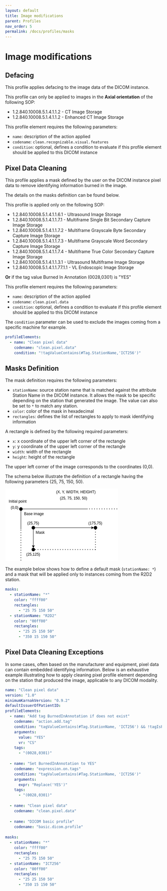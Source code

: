 ```yaml
---
layout: default
title: Image modifications
parent: Profiles
nav_order: 5
permalink: /docs/profiles/masks
---
```


# Image modifications

## Defacing

This profile applies defacing to the image data of the DICOM instance.

This profile can only be applied to images in the **Axial orientation** of the following SOP:

* 1.2.840.10008.5.1.4.1.1.2 - CT Image Storage
* 1.2.840.10008.5.1.4.1.1.2 - Enhanced CT Image Storage

This profile element requires the following parameters:

* `name`: description of the action applied
* `codename`: `clean.recognizable.visual.features`
* `condition`: optional, defines a condition to evaluate if this profile element should be applied to this DICOM instance

## Pixel Data Cleaning

This profile applies a mask defined by the user on the DICOM instance pixel data to remove identifying information burned in the image.

The details on the masks definition can be found below.

This profile is applied only on the following SOP:

* 1.2.840.10008.5.1.4.1.1.6.1 - Ultrasound Image Storage
* 1.2.840.10008.5.1.4.1.1.7.1 - Multiframe Single Bit Secondary Capture Image Storage
* 1.2.840.10008.5.1.4.1.1.7.2 - Multiframe Grayscale Byte Secondary Capture Image Storage
* 1.2.840.10008.5.1.4.1.1.7.3 - Multiframe Grayscale Word Secondary Capture Image Storage
* 1.2.840.10008.5.1.4.1.1.7.4 - Multiframe True Color Secondary Capture Image Storage
* 1.2.840.10008.5.1.4.1.1.3.1 - Ultrasound Multiframe Image Storage
* 1.2.840.10008.5.1.4.1.1.77.1.1 - VL Endoscopic Image Storage

**Or** if the tag value Burned In Annotation (0028,0301) is "YES"

This profile element requires the following parameters:

* `name`: description of the action applied
* `codename`: `clean.pixel.data`
* `condition`: optional, defines a condition to evaluate if this profile element should be applied to this DICOM instance

The `condition` parameter can be used to exclude the images coming from a specific machine for example.

```yaml
profileElements:
  - name: "Clean pixel data"
    codename: "clean.pixel.data"
    condition: "!tagValueContains(#Tag.StationName,'ICT256')"
```

## Masks Definition

The mask definition requires the following parameters:

* `stationName`: source station name that is matched against the attribute Station Name in the DICOM instance. It allows the mask to be specific depending on the station that generated the image. The value can also be set to `*` to match any station. 
* `color`: color of the mask in hexadecimal
* `rectangles`: defines the list of rectangles to apply to mask identifying information

A rectangle is defined by the following required parameters:

* `x`: x coordinate of the upper left corner of the rectangle
* `y`: y coordinate of the upper left corner of the rectangle
* `width`: width of the rectangle
* `height`: height of the rectangle

The upper left corner of the image corresponds to the coordinates (0,0).

The schema below illustrate the definition of a rectangle having the following parameters (25, 75, 150, 50).

![Rectangles example](resources/CleanPixel_rectangle.png)

The example below shows how to define a default mask (`stationName: *`) and a mask that will be applied only to instances coming from the R2D2 station.

```yaml
masks:
  - stationName: "*"
    color: "ffff00"
    rectangles:
      - "25 75 150 50"
  - stationName: "R2D2"
    color: "00ff00"
    rectangles:
      - "25 25 150 50"
      - "350 15 150 50"
```

## Pixel Data Cleaning Exceptions

In some cases, often based on the manufacturer and equipment, pixel data can contain embedded identifying information. Below is an exhaustive example illustrating how to apply cleaning pixel profile element depending on the station that produced the image, applicable to any DICOM modality.

```yaml
name: "Clean pixel data"
version: "1.0"
minimumKarnakVersion: "0.9.2"
defaultIssuerOfPatientID:
profileElements:
  - name: "Add tag BurnedInAnnotation if does not exist"
    codename: "action.add.tag"
    condition: "tagValueContains(#Tag.StationName, 'ICT256') && !tagIsPresent(#Tag.BurnedInAnnotation)"
    arguments:
      value: "YES"
      vr: "CS"
    tags:
      - "(0028,0301)"

  - name: "Set BurnedInAnnotation to YES"
    codename: "expression.on.tags"
    condition: "tagValueContains(#Tag.StationName, 'ICT256')"
    arguments:
      expr: "Replace('YES')"
    tags:
      - "(0028,0301)"

  - name: "Clean pixel data"
    codename: "clean.pixel.data"

  - name: "DICOM basic profile"
    codename: "basic.dicom.profile"

masks:
  - stationName: "*"
    color: "ffff00"
    rectangles:
      - "25 75 150 50"
  - stationName: "ICT256"
    color: "00ff00"
    rectangles:
      - "25 25 150 50"
      - "350 15 150 50"
```
